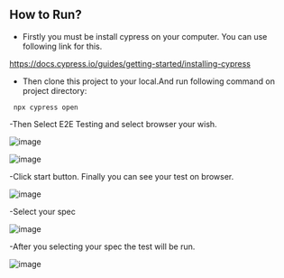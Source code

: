 ## How to Run? 
- Firstly you must be install cypress on your computer. You can use following link for this.


https://docs.cypress.io/guides/getting-started/installing-cypress

- Then clone this project to your local.And run following command on project directory:

` npx cypress open`


-Then Select E2E Testing and select browser your wish.

![image](https://user-images.githubusercontent.com/13632583/234406247-01592ee9-13e5-4c50-bf22-466251f7635a.png)

![image](https://user-images.githubusercontent.com/13632583/234406545-f2bc32a9-e8f9-49d6-a542-3f690d5e6529.png)

-Click start button. Finally you can see your test on browser.

![image](https://user-images.githubusercontent.com/13632583/234406782-53bc608d-0de6-4687-a142-721fe9941152.png)

-Select your spec

![image](https://user-images.githubusercontent.com/13632583/234406890-0e3a8e0b-de23-4dc1-bbc6-68fa38d02d7a.png)

 -After you selecting your spec the test will be run.
 
 ![image](https://user-images.githubusercontent.com/13632583/234407252-7c57da91-4376-4c3d-91f8-70875f1bdcea.png)
